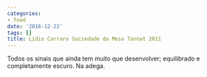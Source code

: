 ```yaml
---
categories:
- food
date: '2016-12-22'
tags: []
title: Lidio Carraro Sociedade da Mesa Tannat 2011
---
```


Todos os sinais que ainda tem muito que desenvolver; equilibrado e completamente escuro. Na adega.